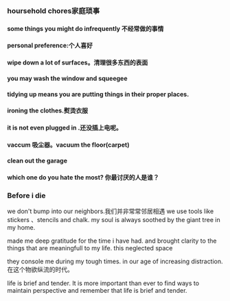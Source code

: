 ### hoursehold chores家庭琐事
#### some things you might do infrequently 不经常做的事情
#### personal preference:个人喜好
#### wipe down a lot of surfaces。清理很多东西的表面
#### you may wash the window and squeegee
#### tidying up means you are putting things in their proper places.
#### ironing the clothes.熨烫衣服
#### it is not even plugged in .还没插上电呢。
#### vaccum 吸尘器。vacuum the floor(carpet)
#### clean out the garage
#### which one do you hate the most? 你最讨厌的人是谁？


### Before i die
we don't bump into our neighbors.我们并非常常邻居相遇
we use tools like stickers 、stencils and chalk.
my soul is always soothed by the giant tree in my home.

made me deep gratitude for the time i have had.
and brought clarity to the things that are meaningfull to my life.
this neglected space

they console me during my tough times.
 in our age of increasing distraction.在这个物欲纵流的时代。
 
 life is brief and tender.
 It is more important than ever to find ways to maintain perspective and remember that life is brief and tender.
 

